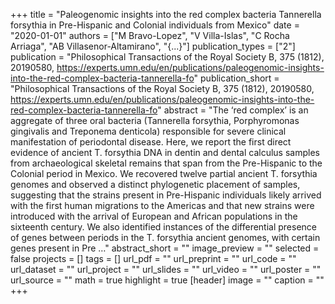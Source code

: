 +++
title = "Paleogenomic insights into the red complex bacteria Tannerella forsythia in Pre-Hispanic and Colonial individuals from Mexico"
date = "2020-01-01"
authors = ["M Bravo-Lopez", "V Villa-Islas", "C Rocha Arriaga", "AB Villasenor-Altamirano", "{...}"]
publication_types = ["2"]
publication = "Philosophical Transactions of the Royal Society B, 375 (1812), 20190580, https://experts.umn.edu/en/publications/paleogenomic-insights-into-the-red-complex-bacteria-tannerella-fo"
publication_short = "Philosophical Transactions of the Royal Society B, 375 (1812), 20190580, https://experts.umn.edu/en/publications/paleogenomic-insights-into-the-red-complex-bacteria-tannerella-fo"
abstract = "The ‘red complex’ is an aggregate of three oral bacteria (Tannerella forsythia, Porphyromonas gingivalis and Treponema denticola) responsible for severe clinical manifestation of periodontal disease. Here, we report the first direct evidence of ancient T. forsythia DNA in dentin and dental calculus samples from archaeological skeletal remains that span from the Pre-Hispanic to the Colonial period in Mexico. We recovered twelve partial ancient T. forsythia genomes and observed a distinct phylogenetic placement of samples, suggesting that the strains present in Pre-Hispanic individuals likely arrived with the first human migrations to the Americas and that new strains were introduced with the arrival of European and African populations in the sixteenth century. We also identified instances of the differential presence of genes between periods in the T. forsythia ancient genomes, with certain genes present in Pre …"
abstract_short = ""
image_preview = ""
selected = false
projects = []
tags = []
url_pdf = ""
url_preprint = ""
url_code = ""
url_dataset = ""
url_project = ""
url_slides = ""
url_video = ""
url_poster = ""
url_source = ""
math = true
highlight = true
[header]
image = ""
caption = ""
+++
